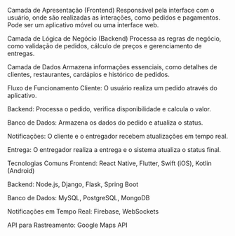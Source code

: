 
Camada de Apresentação (Frontend)
Responsável pela interface com o usuário, onde são realizadas as interações, como pedidos e pagamentos. Pode ser um aplicativo móvel ou uma interface web.

Camada de Lógica de Negócio (Backend)
Processa as regras de negócio, como validação de pedidos, cálculo de preços e gerenciamento de entregas.

Camada de Dados
Armazena informações essenciais, como detalhes de clientes, restaurantes, cardápios e histórico de pedidos.

 Fluxo de Funcionamento
Cliente: O usuário realiza um pedido através do aplicativo.

Backend: Processa o pedido, verifica disponibilidade e calcula o valor.

Banco de Dados: Armazena os dados do pedido e atualiza o status.

Notificações: O cliente e o entregador recebem atualizações em tempo real.

Entrega: O entregador realiza a entrega e o sistema atualiza o status final.

Tecnologias Comuns
Frontend: React Native, Flutter, Swift (iOS), Kotlin (Android)

Backend: Node.js, Django, Flask, Spring Boot

Banco de Dados: MySQL, PostgreSQL, MongoDB

Notificações em Tempo Real: Firebase, WebSockets

API para Rastreamento: Google Maps API


